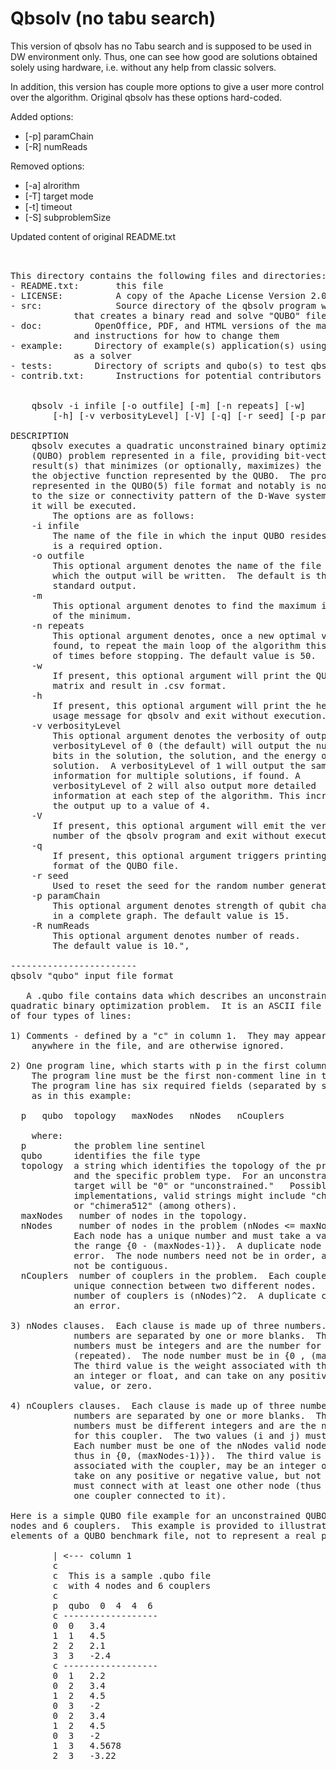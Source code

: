 Qbsolv (no tabu search)
=======================

This version of qbsolv has no Tabu search and is supposed to be used
in DW environment only. Thus, one can see how good are solutions obtained
solely using hardware, i.e. without any help from classic solvers.

In addition, this version has couple more options to give a user
more control over the algorithm. Original qbsolv has these options hard-coded.

Added options:
 * [-p] paramChain
 * [-R] numReads

Removed options:
 * [-a] alrorithm
 * [-T] target mode
 * [-t] timeout
 * [-S] subproblemSize


Updated content of original README.txt
<pre>


This directory contains the following files and directories:
- README.txt:       this file
- LICENSE:          A copy of the Apache License Version 2.0
- src:              Source directory of the qbsolv program with Makefile
            that creates a binary read and solve "QUBO" files
- doc:          OpenOffice, PDF, and HTML versions of the man page,
            and instructions for how to change them
- example:      Directory of example(s) application(s) using qbsolv
            as a solver
- tests:        Directory of scripts and qubo(s) to test qbsolv
- contrib.txt:      Instructions for potential contributors


    qbsolv -i infile [-o outfile] [-m] [-n repeats] [-w] 
        [-h] [-v verbosityLevel] [-V] [-q] [-r seed] [-p paramChain] [-R numReads]

DESCRIPTION 
    qbsolv executes a quadratic unconstrained binary optimization 
    (QUBO) problem represented in a file, providing bit-vector 
    result(s) that minimizes (or optionally, maximizes) the value of 
    the objective function represented by the QUBO.  The problem is 
    represented in the QUBO(5) file format and notably is not limited 
    to the size or connectivity pattern of the D-Wave system on which 
    it will be executed. 
        The options are as follows: 
    -i infile 
        The name of the file in which the input QUBO resides.  This 
        is a required option. 
    -o outfile 
        This optional argument denotes the name of the file to 
        which the output will be written.  The default is the 
        standard output. 
    -m 
        This optional argument denotes to find the maximum instead 
        of the minimum. 
    -n repeats 
        This optional argument denotes, once a new optimal value is 
        found, to repeat the main loop of the algorithm this number
        of times before stopping. The default value is 50.
    -w 
        If present, this optional argument will print the QUBO 
        matrix and result in .csv format. 
    -h 
        If present, this optional argument will print the help or 
        usage message for qbsolv and exit without execution. 
    -v verbosityLevel 
        This optional argument denotes the verbosity of output. A 
        verbosityLevel of 0 (the default) will output the number of 
        bits in the solution, the solution, and the energy of the 
        solution.  A verbosityLevel of 1 will output the same 
        information for multiple solutions, if found. A 
        verbosityLevel of 2 will also output more detailed 
        information at each step of the algorithm. This increases   
        the output up to a value of 4.
    -V 
        If present, this optional argument will emit the version 
        number of the qbsolv program and exit without execution. 
    -q 
        If present, this optional argument triggers printing the 
        format of the QUBO file.
    -r seed 
        Used to reset the seed for the random number generation.
    -p paramChain 
        This optional argument denotes strength of qubit chains 
        in a complete graph. The default value is 15.
    -R numReads 
        This optional argument denotes number of reads.
        The default value is 10.",

------------------------
qbsolv "qubo" input file format

   A .qubo file contains data which describes an unconstrained
quadratic binary optimization problem.  It is an ASCII file comprised
of four types of lines:

1) Comments - defined by a "c" in column 1.  They may appear
    anywhere in the file, and are otherwise ignored.

2) One program line, which starts with p in the first column.
    The program line must be the first non-comment line in the file.
    The program line has six required fields (separated by space(s)),
    as in this example:

  p   qubo  topology   maxNodes   nNodes   nCouplers

    where:
  p         the problem line sentinel
  qubo      identifies the file type
  topology  a string which identifies the topology of the problem
            and the specific problem type.  For an unconstrained problem,
            target will be "0" or "unconstrained."   Possible, for future
            implementations, valid strings might include "chimera128"
            or "chimera512" (among others).
  maxNodes   number of nodes in the topology.
  nNodes     number of nodes in the problem (nNodes <= maxNodes).
            Each node has a unique number and must take a value in the
            the range {0 - (maxNodes-1)}.  A duplicate node number is an
            error.  The node numbers need not be in order, and they need
            not be contiguous.
  nCouplers  number of couplers in the problem.  Each coupler is a
            unique connection between two different nodes.  The maximum
            number of couplers is (nNodes)^2.  A duplicate coupler is
            an error.

3) nNodes clauses.  Each clause is made up of three numbers.  The
            numbers are separated by one or more blanks.  The first two
            numbers must be integers and are the number for this node
            (repeated).  The node number must be in {0 , (maxNodes-1)}.
            The third value is the weight associated with the node, may be
            an integer or float, and can take on any positive or negative
            value, or zero.

4) nCouplers clauses.  Each clause is made up of three numbers.  The
            numbers are separated by one or more blanks.  The first two
            numbers must be different integers and are the node numbers
            for this coupler.  The two values (i and j) must have (i < j).
            Each number must be one of the nNodes valid node numbers (and
            thus in {0, (maxNodes-1)}).  The third value is the strength
            associated with the coupler, may be an integer or float, and can
            take on any positive or negative value, but not zero.  Every node
            must connect with at least one other node (thus must have at least
            one coupler connected to it).

Here is a simple QUBO file example for an unconstrained QUBO with 4
nodes and 6 couplers.  This example is provided to illustrate the
elements of a QUBO benchmark file, not to represent a real problem.

        | <--- column 1
        c
        c  This is a sample .qubo file
        c  with 4 nodes and 6 couplers
        c
        p  qubo  0  4  4  6 
        c ------------------
        0  0   3.4
        1  1   4.5
        2  2   2.1
        3  3   -2.4
        c ------------------
        0  1   2.2
        0  2   3.4
        1  2   4.5
        0  3   -2
        0  2   3.4
        1  2   4.5
        0  3   -2
        1  3   4.5678
        2  3   -3.22

</pre>

